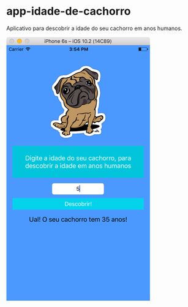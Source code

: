 # app-idade-de-cachorro
Aplicativo para descobrir a idade do seu cachorro em anos humanos.


![alt tag](https://github.com/xlDoug/app-idade-de-cachorro/blob/master/app.png)
